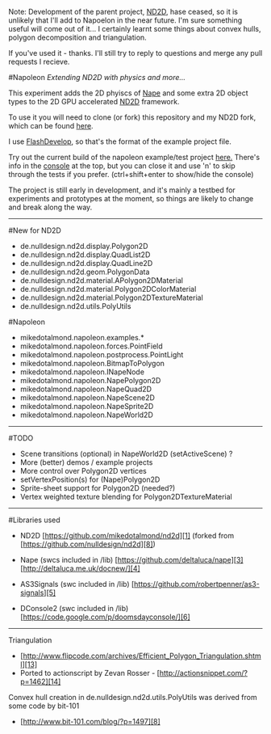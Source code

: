 Note:
Development of the parent project, [ND2D][9], hase ceased, so it is unlikely that I'll add to Napoelon in the near future.
I'm sure something useful will come out of it... I certainly learnt some things about convex hulls, polygon decomposition and triangulation.

If you've used it - thanks. I'll still try to reply to questions and merge any pull requests I recieve.


#Napoleon
*Extending ND2D with physics and more...*

This experiment adds the 2D phyiscs of [Nape][10] and some extra 2D object types to the 2D GPU accelerated [ND2D][9] framework.

To use it you will need to clone (or fork) this repository and my ND2D fork, which can be found [here][1]. 

I use [FlashDevelop][11], so that's the format of the example project file.

Try out the current build of the napoleon example/test project [here.][12] There's info in the [console][6] at the top, but you can close it and use 'n' to skip through the tests if you prefer.
(ctrl+shift+enter to show/hide the console)


The project is still early in development, and it's mainly a testbed for experiments and prototypes at the moment, so things are likely to change and break along the way.

----------

#New for ND2D
- de.nulldesign.nd2d.display.Polygon2D 
- de.nulldesign.nd2d.display.QuadList2D 
- de.nulldesign.nd2d.display.QuadLine2D
- de.nulldesign.nd2d.geom.PolygonData 
- de.nulldesign.nd2d.material.APolygon2DMaterial 
- de.nulldesign.nd2d.material.Polygon2DColorMaterial 
- de.nulldesign.nd2d.material.Polygon2DTextureMaterial 
- de.nulldesign.nd2d.utils.PolyUtils 

#Napoleon
- mikedotalmond.napoleon.examples.*
- mikedotalmond.napoleon.forces.PointField
- mikedotalmond.napoleon.postprocess.PointLight
- mikedotalmond.napoleon.BitmapToPolygon
- mikedotalmond.napoleon.INapeNode
- mikedotalmond.napoleon.NapePolygon2D
- mikedotalmond.napoleon.NapeQuad2D
- mikedotalmond.napoleon.NapeScene2D
- mikedotalmond.napoleon.NapeSprite2D
- mikedotalmond.napoleon.NapeWorld2D

----------

#TODO
- Scene transitions (optional) in NapeWorld2D (setActiveScene) ?
- More (better) demos / example projects
- More control over Polygon2D vertices
- setVertexPosition(s) for (Nape)Polygon2D
- Sprite-sheet support for Polygon2D (needed?)
- Vertex weighted texture blending for Polygon2DTextureMaterial

----------

#Libraries used

- ND2D 
[https://github.com/mikedotalmond/nd2d][1] (forked from [https://github.com/nulldesign/nd2d][8])

- Nape (swcs included in /lib)
[https://github.com/deltaluca/nape][3]
[http://deltaluca.me.uk/docnew/][4]

- AS3Signals (swc included in /lib)
[https://github.com/robertpenner/as3-signals][5]

- DConsole2 (swc included in /lib)
[https://code.google.com/p/doomsdayconsole/][6]


----------


Triangulation
- [http://www.flipcode.com/archives/Efficient_Polygon_Triangulation.shtml][13]
- Ported to actionscript by Zevan Rosser - [http://actionsnippet.com/?p=1462][14]

Convex hull creation in de.nulldesign.nd2d.utils.PolyUtils was derived from some code by bit-101
- [http://www.bit-101.com/blog/?p=1497][8]


  [1]: https://github.com/mikedotalmond/nd2d
  [2]: https://github.com/nulldesign/nd2d
  [3]: https://github.com/deltaluca/nape
  [4]: http://deltaluca.me.uk/docnew/
  [5]: https://github.com/robertpenner/as3-signals
  [6]: https://code.google.com/p/doomsdayconsole/
  [7]: http://en.nicoptere.net/?p=10
  [8]: http://www.bit-101.com/blog/?p=1497
  [9]: http://www.nulldesign.de/category/experiments/nd2d/
  [10]: https://github.com/deltaluca/nape
  [11]: http://www.flashdevelop.org/
  [12]: http://mikedotalmond.github.com/napoleon/
  [13]: http://www.flipcode.com/archives/Efficient_Polygon_Triangulation.shtml
  [14]: http://actionsnippet.com/?p=1462